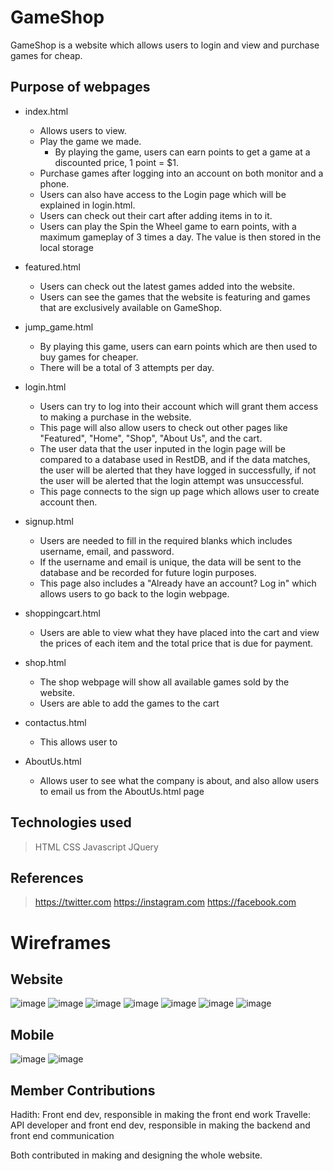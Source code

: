 # GameShop
GameShop is a website which allows users to login and view and purchase games for cheap.

## Purpose of webpages

* index.html
    * Allows users to view.
    * Play the game we made.
        * By playing the game, users can earn points to get a game at a discounted price, 1 point = $1.
    * Purchase games after logging into an account on both monitor and a phone.
    * Users can also have access to the Login page which will be explained in login.html.
    * Users can check out their cart after adding items in to it.
    * Users can play the Spin the Wheel game to earn points, with a maximum gameplay of 3 times a day. The value is then stored in the local storage
    
* featured.html
    * Users can check out the latest games added into the website.
    * Users can see the games that the website is featuring and games that are exclusively available on GameShop.

* jump_game.html
    * By playing this game, users can earn points which are then used to buy games for cheaper.
    * There will be a total of 3 attempts per day.

* login.html
    * Users can try to log into their account which will grant them access to making a purchase in the website.
    * This page will also allow users to check out other pages like "Featured", "Home", "Shop", "About Us", and the cart.
    * The user data that the user inputed in the login page will be compared to a database used in RestDB, and if the data matches, the user will be alerted that they have logged in successfully, if not the user will be alerted that the login attempt was unsuccessful.
    * This page connects to the sign up page which allows user to create account then.

* signup.html
    * Users are needed to fill in the required blanks which includes username, email, and password. 
    * If the username and email is unique, the data will be sent to the database and be recorded for future login purposes.
    * This page also includes a "Already have an account? Log in" which allows users to go back to the login webpage.

* shoppingcart.html
    * Users are able to view what they have placed into the cart and view the prices of each item and the total price that is due for payment.

* shop.html
    * The shop webpage will show all available games sold by the website.
    * Users are able to add the games to the cart

* contactus.html
    * This allows user to 

* AboutUs.html
    * Allows user to see what the company is about, and also allow users to email us from the AboutUs.html page

## Technologies used

> HTML
> CSS
> Javascript
> JQuery

## References

> https://twitter.com
> https://instagram.com
> https://facebook.com

# Wireframes
## Website
![image](https://user-images.githubusercontent.com/116325458/218127568-6af626d8-7cb9-4ad5-8e49-29bf3bcf55cf.png)
![image](https://user-images.githubusercontent.com/116325458/218127602-67776b91-98c8-4181-82cc-fd7e68d4df8d.png)
![image](https://user-images.githubusercontent.com/116325458/218127674-3bd987ef-f1c5-4c8a-a95d-eb769e2a001a.png)
![image](https://user-images.githubusercontent.com/116325458/218127728-69247bda-4d70-46f8-893d-bf6a2d7a36e2.png)
![image](https://user-images.githubusercontent.com/116325458/218127781-904aafa5-9af3-44b7-9f17-8caff765a5af.png)
![image](https://user-images.githubusercontent.com/116325458/218127838-2dbabe4b-5e72-438a-aa8c-f4b9565ebe90.png)
![image](https://user-images.githubusercontent.com/116325458/218127876-8de7af7e-e001-4e61-9a0d-4d90bff4332b.png)

## Mobile
![image](https://user-images.githubusercontent.com/116325458/218128026-6e344434-9170-4115-be18-ea7f3d1070f9.png)
![image](https://user-images.githubusercontent.com/116325458/218128084-b71b5b12-9c6d-4e68-a6a0-b7bc9da00501.png)


## Member Contributions
Hadith: Front end dev, responsible in making the front end work
Travelle: API developer and front end dev, responsible in making the backend and front end communication

Both contributed in making and designing the whole website.
